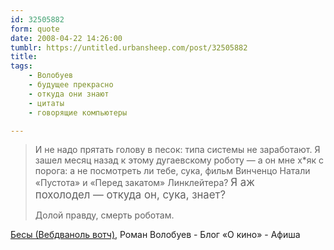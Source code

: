 ```yaml
---
id: 32505882
form: quote
date: 2008-04-22 14:26:00
tumblr: https://untitled.urbansheep.com/post/32505882
title:
tags:
    - Волобуев
    - будущее прекрасно
    - откуда они знают
    - цитаты
    - говорящие компьютеры

---
```


<blockquote>
<p>И не надо прятать голову в песок: типа системы не заработают. Я зашел месяц назад к этому дугаевскому роботу&nbsp;— а он мне х*як с порога: а не посмотреть ли тебе, сука, фильм Винченцо Натали «Пустота» и «Перед закатом» Линклейтера? <big>Я аж похолодел&nbsp;— откуда он, сука, знает?</big></p>

<p>Долой правду, смерть роботам.</p>
</blockquote>

<a href="http://www.afisha.ru/blogcomments/1667/">Бесы (Вебдваноль вотч)</a>, Роман Волобуев - Блог «О кино» - Афиша
